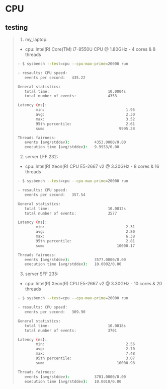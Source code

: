 # CPU

## testing

> 1. my_laptop:
> - cpu: Intel(R) Core(TM) i7-8550U CPU @ 1.80GHz - 4 cores & 8 threads
> ```bash
> - $ sysbench --test=cpu --cpu-max-prime=20000 run
> ```
> ```bash
> - resaults: CPU speed:
>    events per second:   435.22
>
> General statistics:
>    total time:                          10.0004s
>    total number of events:              4353
>
> Latency (ms):
>         min:                                    1.95
>         avg:                                    2.30
>         max:                                    3.52
>         95th percentile:                        2.61
>         sum:                                 9995.28
>
> Threads fairness:
>    events (avg/stddev):           4353.0000/0.00
>    execution time (avg/stddev):   9.9953/0.00
> ```
> 2. server LFF 232:
> - cpu: Intel(R) Xeon(R) CPU E5-2667 v2 @ 3.30GHz - 8 cores & 16 threads
> ```bash
> - $ sysbench --test=cpu --cpu-max-prime=20000 run
> ```
> 
> ```bash
> - resaults: CPU speed:
>    events per second:   357.54
>
> General statistics:
>    total time:                          10.0012s
>    total number of events:              3577
>
> Latency (ms):
>         min:                                    2.31
>         avg:                                    2.80
>         max:                                    6.38
>         95th percentile:                        2.81
>         sum:                                10000.17
>
> Threads fairness:
>    events (avg/stddev):           3577.0000/0.00
>    execution time (avg/stddev):   10.0002/0.00
> ```
> 3. server SFF 235:
> - cpu: Intel(R) Xeon(R) CPU E5-2667 v2 @ 3.30GHz - 10 cores & 20 threads
> ```bash
> - $ sysbench --test=cpu --cpu-max-prime=20000 run
> ```
> 
> ```bash
> - resaults: CPU speed:
>    events per second:   369.90
>
> General statistics:
>    total time:                          10.0018s
>    total number of events:              3701
>
> Latency (ms):
>         min:                                    2.56
>         avg:                                    2.70
>         max:                                    7.48
>         95th percentile:                        3.07
>         sum:                                10000.98
>
> Threads fairness:
>    events (avg/stddev):           3701.0000/0.00
>    execution time (avg/stddev):   10.0010/0.00
> ```